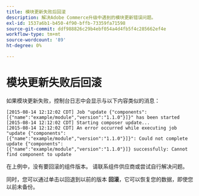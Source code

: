 ```yaml
---
title: 模块更新失败后回滚
description: 解决Adobe Commerce升级中遇到的模块更新错误问题。
exl-id: 1537a6b1-b450-4f90-bffb-73359fa71598
source-git-commit: ddf988826c29b4ebf054a4d4fb5f4c285662ef4e
workflow-type: tm+mt
source-wordcount: '89'
ht-degree: 0%

---
```


# 模块更新失败后回滚

如果模块更新失败，控制台日志中会显示与以下内容类似的消息：

```terminal
[2015-08-14 12:12:02 CDT] Job "update {"components":[{"name":"example/module","version":"1.1.0"}]}" has been started
[2015-08-14 12:12:02 CDT] Starting composer update...
[2015-08-14 12:12:02 CDT] An error occurred while executing job "update {"components":
[{"name":"example/module","version":"1.1.0"}]}": Could not complete update {"components":
[{"name":"example/module","version":"1.1.0"}]} successfully: Cannot find component to update
```

在上例中，没有要回滚的组件版本。 请联系组件供应商或尝试自行解决问题。

同时，您可以通过单击以回退到以前的版本 **回滚**，它可以恢复您的数据，即使您以前未备份。
